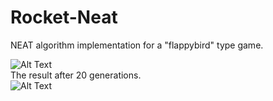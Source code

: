 # Rocket-Neat
NEAT algorithm implementation for a "flappybird" type game. 


![Alt Text](<img src="https://github.com/reinaldoM/Rocket-Neat/blob/master/READMEGIF1.gif" style="width:100px;height:100px;"/>)
<br>
The result after 20 generations.
<br>
![Alt Text](<img src="https://github.com/reinaldoM/Rocket-Neat/blob/master/READMEGIF2.gif" style="width:100px;height:100px;"/>)
